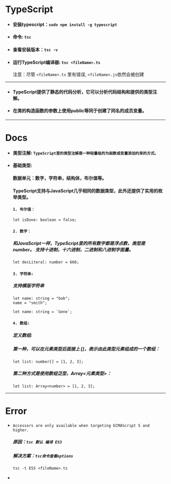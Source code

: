 # TypeScript
- #### 安装typescript：`sudo npm install -g typescript`
- #### 命令: `tsc`
- #### 查看安装版本：`tsc -v`
- #### 运行TypeScript编译器: `tsc <fileName>.ts` 
  注意：尽管 `<fileName>.ts` 里有错误, `<fileName>.js`依然会被创建

---
- #### TypeScript提供了静态的代码分析，它可以分析代码结构和提供的类型注解。
- #### 在类的构造函数的参数上使用public等同于创建了同名的成员变量。
---
# Docs
- #### **类型注解**: `TypeScript里的类型注解是一种轻量级的为函数或变量添加约束的方式。`
- #### **基础类型**:
  #### 数据单元：数字，字符串，结构体，布尔值等。
  #### TypeScript支持与JavaScript几乎相同的数据类型，此外还提供了实用的枚举类型。
  #### `1. 布尔值：`
      let isDone: boolean = false;
  #### `2. 数字：` 
     ##### 和JavaScript一样，TypeScript里的所有数字都是浮点数，类型是 number。 支持十进制，十六进制，二进制和八进制字面量。
      let decLiteral: number = 666;
  #### `3. 字符串:`
    ##### 支持模版字符串
      let name: string = "bob";
      name = "smith";

      let name: string = `Gene`;
  #### `4. 数组:`
    ##### 定义数组: 
    ##### 第一种，可以在元素类型后面接上 []，表示由此类型元素组成的一个数组：

      let list: number[] = [1, 2, 3];

    ##### 第二种方式是使用数组泛型，Array<元素类型>：

      let list: Array<number> = [1, 2, 3];
---
# Error
- `Accessors are only available when targeting ECMAScript 5 and higher.`
  ##### 原因：`tsc 默认 编译 ES3`
  ##### 解决方案：`tsc命令查看options`
      tsc -t ES5 <fileName>.ts
-
